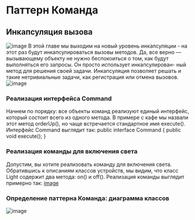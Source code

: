 # Паттерн Команда
## Инкапсуляция вызова
![image](https://github.com/papavelvoroshilov25/Command/blob/master/images/Command.PNG?raw=true)
В этой главе мы выходим на новый уровень инкапсуляции - на этот раз будут инкапсулироваться вызовы методов.   Да, 
все верно — вызывающему объекту не нужно беспокоиться о том, как 
будут выполняться его запросы. Он просто использует инкапсулирован-
ный метод для решения своей задачи. Инкапсуляция позволяет решать 
и такие нетривиальные задачи, как регистрация или отмена вызовов. 
![image](https://github.com/papavelvoroshilov25/Command/blob/master/images/%D0%A1%D0%BD%D0%B8%D0%BC%D0%BE%D0%BA.JPG?raw=true)
### Реализация интерфейса Command
Начнем по порядку: все объекты команд реализуют единый интерфейс, который состоит всего из одного метода. В примере с кафе мы назвали этот метод orderUp(), но чаще встречается стандартное имя execute().
Интерфейс Command выглядит так:
public interface Command {
    public void execute();
}
### Реализация команды для включения света
Допустим,  вы  хотите  реализовать  команду  для  включения  света. 
Обратившись к описаниям классов устройств, мы видим, что класс 
Light содержит два метода: on() и off(). Реализация команды выглядит примерно так:
[image](https://github.com/papavelvoroshilov25/Command/blob/master/images/svet.JPG?raw=true)

### Определение паттерна Команда: диаграмма классов
![image](https://github.com/papavelvoroshilov25/Command/blob/master/images/image.jpg?raw=true)

